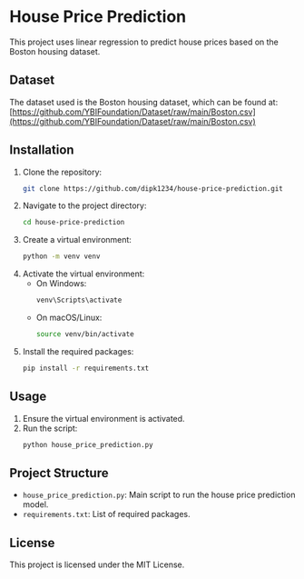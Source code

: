 # House Price Prediction

This project uses linear regression to predict house prices based on the Boston housing dataset.

## Dataset

The dataset used is the Boston housing dataset, which can be found at:
[https://github.com/YBIFoundation/Dataset/raw/main/Boston.csv](https://github.com/YBIFoundation/Dataset/raw/main/Boston.csv)

## Installation

1. Clone the repository:
    ```sh
    git clone https://github.com/dipk1234/house-price-prediction.git
    ```
2. Navigate to the project directory:
    ```sh
    cd house-price-prediction
    ```
3. Create a virtual environment:
    ```sh
    python -m venv venv
    ```
4. Activate the virtual environment:
    - On Windows:
        ```sh
        venv\Scripts\activate
        ```
    - On macOS/Linux:
        ```sh
        source venv/bin/activate
        ```
5. Install the required packages:
    ```sh
    pip install -r requirements.txt
    ```

## Usage

1. Ensure the virtual environment is activated.
2. Run the script:
    ```sh
    python house_price_prediction.py
    ```

## Project Structure

- `house_price_prediction.py`: Main script to run the house price prediction model.
- `requirements.txt`: List of required packages.

## License

This project is licensed under the MIT License.
